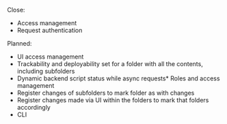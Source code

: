 Close: 
* Access management
* Request authentication


Planned:
* UI access management
* Trackability and deployability set for a folder with all the contents, including subfolders
* Dynamic backend script status while async requests* Roles and access management
* Register changes of subfolders to mark folder as with changes
* Register changes made via UI within the folders to mark that folders accordingly
* CLI